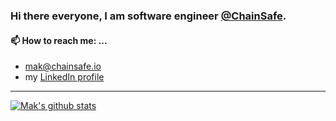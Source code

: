 ### Hi there everyone, I am software engineer [@ChainSafe](https://chainsafe.io/).

<!--
#### 🔭 I’m currently working on:
- [Vedran](https://github.com/NodeFactoryIo/vedran) - Loadbalancer for [Polkadot network](https://github.com/paritytech/polkadot) nodes
- [FilSnap](https://github.com/NodeFactoryIo/filsnap) - Metamask extension (snap) for [Filecoin](https://filecoin.io/)
- [Polkadot Snap](https://github.com/NodeFactoryIo/metamask-snap-polkadot) - Metamask extension (snap) for [Polkadot network](https://github.com/paritytech/polkadot) 
-->

<!--
#### 🌱 I’m currently learning ...
- A lot about crypto space, expecially about things 
-

#### 💬 Ask me about ...
- 
-
-->

#### 📫 How to reach me: ...
- mak@chainsafe.io
- my [LinkedIn profile](https://www.linkedin.com/in/mak-muftic/)

---


[![Mak's github stats](https://github-readme-stats.vercel.app/api?username=MakMuftic&hide=stars&count_private=true&show_icons=true&custom_title=Mak's%20github%20stats)](https://github.com/anuraghazra/github-readme-stats)


<!--
**MakMuftic/MakMuftic** is a ✨ _special_ ✨ repository because its `README.md` (this file) appears on your GitHub profile.

Here are some ideas to get you started:

- 🔭 I’m currently working on ...
- 🌱 I’m currently learning ...
- 👯 I’m looking to collaborate on ...
- 🤔 I’m looking for help with ...
- 💬 Ask me about ...
- 📫 How to reach me: ...
- 😄 Pronouns: ...
- ⚡ Fun fact: ...
-->
